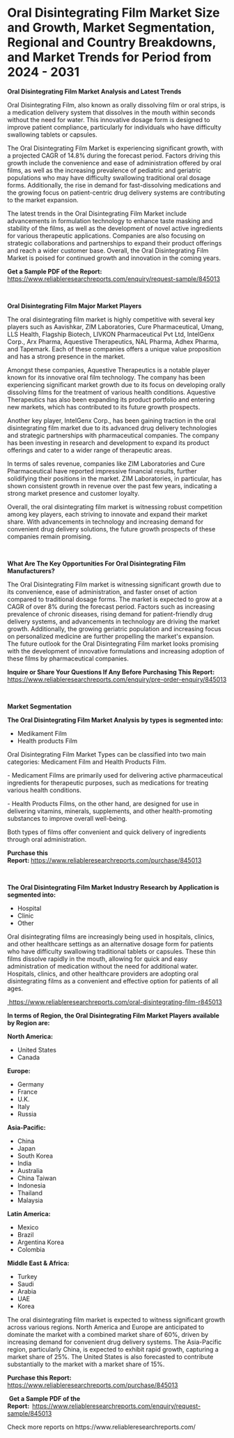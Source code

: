 <p><h1>Oral Disintegrating Film Market Size and Growth, Market Segmentation, Regional and Country Breakdowns, and Market Trends for Period from 2024 -  2031</h1></p><p><strong>Oral Disintegrating Film Market Analysis and Latest Trends</strong></p>
<p><p>Oral Disintegrating Film, also known as orally dissolving film or oral strips, is a medication delivery system that dissolves in the mouth within seconds without the need for water. This innovative dosage form is designed to improve patient compliance, particularly for individuals who have difficulty swallowing tablets or capsules.</p><p>The Oral Disintegrating Film Market is experiencing significant growth, with a projected CAGR of 14.8% during the forecast period. Factors driving this growth include the convenience and ease of administration offered by oral films, as well as the increasing prevalence of pediatric and geriatric populations who may have difficulty swallowing traditional oral dosage forms. Additionally, the rise in demand for fast-dissolving medications and the growing focus on patient-centric drug delivery systems are contributing to the market expansion.</p><p>The latest trends in the Oral Disintegrating Film Market include advancements in formulation technology to enhance taste masking and stability of the films, as well as the development of novel active ingredients for various therapeutic applications. Companies are also focusing on strategic collaborations and partnerships to expand their product offerings and reach a wider customer base. Overall, the Oral Disintegrating Film Market is poised for continued growth and innovation in the coming years.</p></p>
<p><strong>Get a Sample PDF of the Report:&nbsp;</strong> <a href="https://www.reliableresearchreports.com/enquiry/request-sample/845013">https://www.reliableresearchreports.com/enquiry/request-sample/845013</a></p>
<p>&nbsp;</p>
<p><strong>Oral Disintegrating Film Major Market Players</strong></p>
<p><p>The oral disintegrating film market is highly competitive with several key players such as Aavishkar, ZIM Laboratories, Cure Pharmaceutical, Umang, LLS Health, Flagship Biotech, LIVKON Pharmaceutical Pvt Ltd, IntelGenx Corp., Arx Pharma, Aquestive Therapeutics, NAL Pharma, Adhex Pharma, and Tapemark. Each of these companies offers a unique value proposition and has a strong presence in the market.</p><p>Amongst these companies, Aquestive Therapeutics is a notable player known for its innovative oral film technology. The company has been experiencing significant market growth due to its focus on developing orally dissolving films for the treatment of various health conditions. Aquestive Therapeutics has also been expanding its product portfolio and entering new markets, which has contributed to its future growth prospects.</p><p>Another key player, IntelGenx Corp., has been gaining traction in the oral disintegrating film market due to its advanced drug delivery technologies and strategic partnerships with pharmaceutical companies. The company has been investing in research and development to expand its product offerings and cater to a wider range of therapeutic areas.</p><p>In terms of sales revenue, companies like ZIM Laboratories and Cure Pharmaceutical have reported impressive financial results, further solidifying their positions in the market. ZIM Laboratories, in particular, has shown consistent growth in revenue over the past few years, indicating a strong market presence and customer loyalty.</p><p>Overall, the oral disintegrating film market is witnessing robust competition among key players, each striving to innovate and expand their market share. With advancements in technology and increasing demand for convenient drug delivery solutions, the future growth prospects of these companies remain promising.</p></p>
<p>&nbsp;</p>
<p><strong>What Are The Key Opportunities For Oral Disintegrating Film Manufacturers?</strong></p>
<p><p>The Oral Disintegrating Film market is witnessing significant growth due to its convenience, ease of administration, and faster onset of action compared to traditional dosage forms. The market is expected to grow at a CAGR of over 8% during the forecast period. Factors such as increasing prevalence of chronic diseases, rising demand for patient-friendly drug delivery systems, and advancements in technology are driving the market growth. Additionally, the growing geriatric population and increasing focus on personalized medicine are further propelling the market's expansion. The future outlook for the Oral Disintegrating Film market looks promising with the development of innovative formulations and increasing adoption of these films by pharmaceutical companies.</p></p>
<p><strong>Inquire or Share Your Questions If Any Before Purchasing This Report:</strong> <a href="https://www.reliableresearchreports.com/enquiry/pre-order-enquiry/845013">https://www.reliableresearchreports.com/enquiry/pre-order-enquiry/845013</a></p>
<p>&nbsp;</p>
<p><strong>Market Segmentation</strong></p>
<p><strong>The Oral Disintegrating Film Market Analysis by types is segmented into:</strong></p>
<p><ul><li>Medikament Film</li><li>Health products Film</li></ul></p>
<p><p>Oral Disintegrating Film Market Types can be classified into two main categories: Medicament Film and Health Products Film. </p><p>- Medicament Films are primarily used for delivering active pharmaceutical ingredients for therapeutic purposes, such as medications for treating various health conditions.</p><p>- Health Products Films, on the other hand, are designed for use in delivering vitamins, minerals, supplements, and other health-promoting substances to improve overall well-being.</p><p>Both types of films offer convenient and quick delivery of ingredients through oral administration.</p></p>
<p><strong>Purchase this Report:&nbsp;</strong><a href="https://www.reliableresearchreports.com/purchase/845013">https://www.reliableresearchreports.com/purchase/845013</a></p>
<p>&nbsp;</p>
<p><strong>The Oral Disintegrating Film Market Industry Research by Application is segmented into:</strong></p>
<p><ul><li>Hospital</li><li>Clinic</li><li>Other</li></ul></p>
<p><p>Oral disintegrating films are increasingly being used in hospitals, clinics, and other healthcare settings as an alternative dosage form for patients who have difficulty swallowing traditional tablets or capsules. These thin films dissolve rapidly in the mouth, allowing for quick and easy administration of medication without the need for additional water. Hospitals, clinics, and other healthcare providers are adopting oral disintegrating films as a convenient and effective option for patients of all ages.</p></p>
<p><a href="https://www.reliableresearchreports.com/oral-disintegrating-film-r845013">&nbsp;https://www.reliableresearchreports.com/oral-disintegrating-film-r845013</a></p>
<p><strong>In terms of Region, the Oral Disintegrating Film Market Players available by Region are:</strong></p>
<p>
    <p> <strong> North America: </strong>
        <ul>
            <li>United States</li>
            <li>Canada</li>
        </ul>
        </p> 
    <p> <strong> Europe: </strong>
        <ul>
            <li>Germany</li>
            <li>France</li>
            <li>U.K.</li>
            <li>Italy</li>
            <li>Russia</li>
        </ul>
        </p> 
    <p> <strong> Asia-Pacific: </strong>
        <ul>
            <li>China</li>
            <li>Japan</li>
            <li>South Korea</li>
            <li>India</li>
            <li>Australia</li>
            <li>China Taiwan</li>
            <li>Indonesia</li>
            <li>Thailand</li>
            <li>Malaysia</li>
        </ul>
        </p> 
    <p> <strong> Latin America: </strong>
        <ul>
            <li>Mexico</li>
            <li>Brazil</li>
            <li>Argentina Korea</li>
            <li>Colombia</li>
        </ul>
        </p> 
    <p> <strong> Middle East & Africa: </strong>
        <ul>
            <li>Turkey</li>
            <li>Saudi</li>
            <li>Arabia</li>
            <li>UAE</li>
            <li>Korea</li>
        </ul>
    </p>
    </p>
<p><p>The oral disintegrating film market is expected to witness significant growth across various regions. North America and Europe are anticipated to dominate the market with a combined market share of 60%, driven by increasing demand for convenient drug delivery systems. The Asia-Pacific region, particularly China, is expected to exhibit rapid growth, capturing a market share of 25%. The United States is also forecasted to contribute substantially to the market with a market share of 15%.</p></p>
<p><strong>Purchase this Report: </strong><a href="https://www.reliableresearchreports.com/purchase/845013">https://www.reliableresearchreports.com/purchase/845013</a></p>
<p>&nbsp;<strong>Get a Sample PDF of the Report:&nbsp;&nbsp;</strong><a href="https://www.reliableresearchreports.com/enquiry/request-sample/845013">https://www.reliableresearchreports.com/enquiry/request-sample/845013</a></p>
<p><strong></strong></p>
<p>Check more reports on https://www.reliableresearchreports.com/</p>